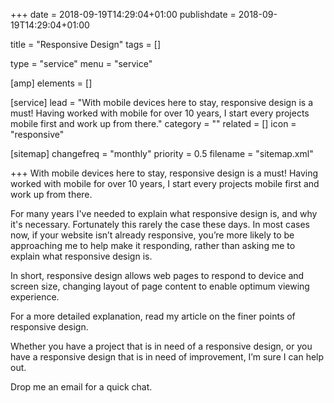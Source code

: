 +++
date = 2018-09-19T14:29:04+01:00
publishdate = 2018-09-19T14:29:04+01:00

title = "Responsive Design"
tags = []

type = "service"
menu = "service"

[amp]
    elements = []
    
[service]
    lead = "With mobile devices here to stay, responsive design is a must! Having worked with mobile for over 10 years, I start every projects mobile first and work up from there."
    category = ""
    related = []
    icon = "responsive"

[sitemap]
  changefreq = "monthly"
  priority = 0.5
  filename = "sitemap.xml"

+++
With mobile devices here to stay, responsive design is a must! Having worked with mobile for over 10 years, I start every projects mobile first and work up from there.

For many years I've needed to explain what responsive design is, and why it's necessary.  Fortunately this rarely the case these days.  In most cases now, if your website isn’t already responsive, you’re more likely to be approaching me to help make it responding, rather than asking me to explain what responsive design is.

In short, responsive design allows web pages to respond to device and screen size, changing layout of page content to enable optimum viewing experience.

For a more detailed explanation, read my article on the finer points of responsive design.

Whether you have a project that is in need of a responsive design, or you have a responsive design that is in need of improvement, I’m sure I can help out.

Drop me an email for a quick chat.

